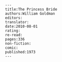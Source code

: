 
    ---
    title:The Princess Bride
    authors:William Goldman
    editors:
    translator:
    date:2010-08-01
    rating:
    re-read:
    pages:336
    non-fiction:
    comic:
    published:1973
    ---

    